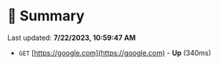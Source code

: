 # 📖 Summary
Last updated: **7/22/2023, 10:59:47 AM**

- `GET` [https://google.com](https://google.com) - **Up** (340ms)
